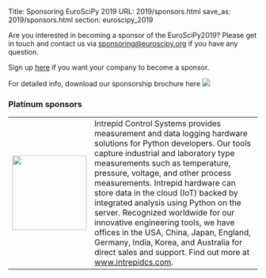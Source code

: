 Title: Sponsoring EuroSciPy 2019
URL: 2019/sponsors.html
save_as: 2019/sponsors.html
section: euroscipy_2019

Are you interested in becoming a sponsor of the EuroSciPy2019?
Please get in touch and contact us via <a href=mailto:sponsoring@euroscipy.org>sponsoring@euroscipy.org</a> if you have any question.

Sign up [here](https://forms.gle/1FHPEqybSgJjakbp8) if you want your company to become a sponsor.

For detailed info, download our sponsorship brochure here <a href='../static/2019/euroscipy2019_sponsor.pdf'><img src='../static/2018/PDF-Download-Icon.png'></a>



### Platinum sponsors

<table style="table-layout:fixed">
<tr>
  <td style="width:25%">
  <img src='../static/2019/ics_logo.png' width=150>
  </td>
  <td style="width:75%">
Intrepid Control Systems provides measurement and data logging hardware solutions for Python developers. Our tools capture
industrial and laboratory type measurements such as temperature, pressure, voltage, and other process measurements.
Intrepid hardware can store data in the cloud (IoT) backed by integrated analysis using Python on the server.
Recognized worldwide for our innovative engineering tools, we have offices in the USA, China, Japan,
England, Germany, India, Korea, and Australia for direct sales and support. Find out more at <a href="https://www.intrepidcs.com">www.intrepidcs.com</a>.
 </td>
</tr>

</table>
